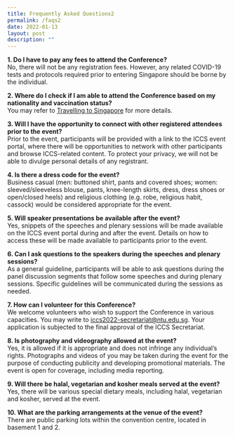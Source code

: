 ```yaml
---
title: Frequently Asked Questions2
permalink: /faqs2
date: 2022-01-13
layout: post
description: ""
---
```


**1.	Do I have to pay any fees to attend the Conference?**  
No, there will not be any registration fees. However, any related COVID-19 tests and protocols required prior to entering Singapore should be borne by the individual.  


**2.	Where do I check if I am able to attend the Conference based on my nationality and vaccination status?**  
You may refer to [Travelling to Singapore](https://safetravel.ica.gov.sg/stpl/vaccination-requirements) for more details. 

**3. Will I have the opportunity to connect with other registered attendees prior to the event?**  
Prior to the event, participants will be provided with a link to the ICCS event portal, where there will be opportunities to network with other participants and browse ICCS-related content. To protect your privacy, we will not be able to divulge personal details of any registrant.

**4. Is there a dress code for the event?**  
Business casual (men: buttoned shirt, pants and covered shoes; women: sleeved/sleeveless blouse, pants, knee-length skirts, dress, dress shoes or open/closed heels) and religious clothing (e.g. robe, religious habit, cassock) would be considered appropriate for the event.

**5. Will speaker presentations be available after the event?**  
Yes, snippets of the speeches and plenary sessions will be made available on the ICCS event portal during and after the event. Details on how to access these will be made available to participants prior to the event.

**6. Can I ask questions to the speakers during the speeches and plenary sessions?**  
As a general guideline, participants will be able to ask questions during the panel discussion segments that follow some speeches and during plenary sessions. Specific guidelines will be communicated during the sessions as needed.  

**7.	How can I volunteer for this Conference?**  
We welcome volunteers who wish to support the Conference in various capacities. You may write to <a href="mailto:iccs2022-secretariat@ntu.edu.sg">iccs2022-secretariat@ntu.edu.sg</a>. Your application is subjected to the final approval of the ICCS Secretariat.

**8.	Is photography and videography allowed at the event?**  
Yes, it is allowed if it is appropriate and does not infringe any individual’s rights. Photographs and videos of you may be taken during the event for the purpose of conducting publicity and developing promotional materials. The event is open for coverage, including media reporting.

**9.	Will there be halal, vegetarian and kosher meals served at the event?**  
Yes, there will be various special dietary meals, including halal, vegetarian and kosher, served at the event.

**10. What are the parking arrangements at the venue of the event?**  
There are public parking lots within the convention centre, located in basement 1 and 2.